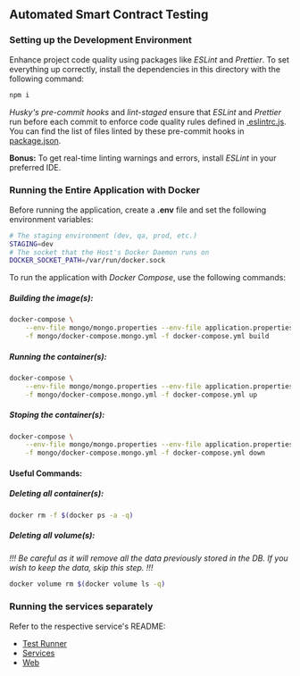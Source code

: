## Automated Smart Contract Testing

### Setting up the Development Environment

Enhance project code quality using packages like _ESLint_ and _Prettier_. To set everything up correctly, install the dependencies in this directory with the following command:

```bash
npm i
```

_Husky's pre-commit hooks_ and _lint-staged_ ensure that _ESLint_ and _Prettier_ run before each commit to enforce code quality rules defined in [.eslintrc.js](./.eslintrc.js). You can find the list of files linted by these pre-commit hooks in [package.json](./package.json).

**Bonus:** To get real-time linting warnings and errors, install _ESLint_ in your preferred IDE.

### Running the Entire Application with Docker

Before running the application, create a **.env** file and set the following environment variables:

```bash
# The staging environment (dev, qa, prod, etc.)
STAGING=dev
# The socket that the Host's Docker Daemon runs on
DOCKER_SOCKET_PATH=/var/run/docker.sock
```

To run the application with _Docker Compose_, use the following commands:

##### Building the image(s):

```bash
docker-compose \
    --env-file mongo/mongo.properties --env-file application.properties --env-file .env \
    -f mongo/docker-compose.mongo.yml -f docker-compose.yml build
```

##### Running the container(s):

```bash
docker-compose \
    --env-file mongo/mongo.properties --env-file application.properties --env-file .env \
    -f mongo/docker-compose.mongo.yml -f docker-compose.yml up
```

##### Stoping the container(s):

```bash
docker-compose \
    --env-file mongo/mongo.properties --env-file application.properties --env-file .env \
    -f mongo/docker-compose.mongo.yml -f docker-compose.yml down
```

#### Useful Commands:

##### Deleting all container(s):

```bash
docker rm -f $(docker ps -a -q)
```

##### Deleting all volume(s):

_!!! Be careful as it will remove all the data previously stored in the DB. If you wish to keep the data, skip this step. !!!_

```bash
docker volume rm $(docker volume ls -q)
```

### Running the services separately

Refer to the respective service's README:

- [Test Runner](./test-runner/README.md)
- [Services](./services/README.md)
- [Web](./web/README.md)
